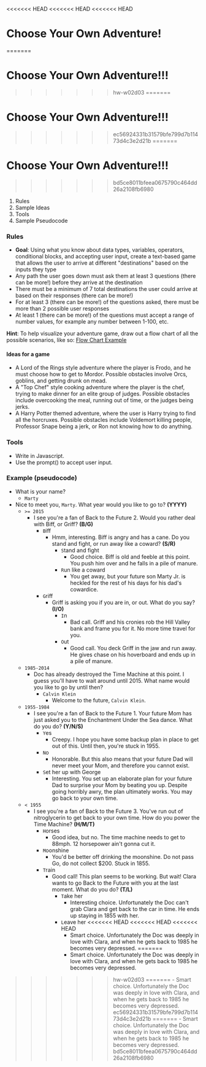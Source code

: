 <<<<<<< HEAD
<<<<<<< HEAD
<<<<<<< HEAD
# Choose Your Own Adventure!
=======
# Choose Your Own Adventure!!!
>>>>>>> hw-w02d03
=======
# Choose Your Own Adventure!!!
>>>>>>> ec56924331b31579bfe799d7b11473d4c3e2d21b
=======
# Choose Your Own Adventure!!!
>>>>>>> bd5ce8011bfeea0675790c464dd26a2108fb6980

1. Rules
2. Sample Ideas
3. Tools
4. Sample Pseudocode

### Rules
- **Goal**: Using what you know about data types, variables, operators, conditional blocks, and accepting user input, create a text-based game that allows the user to arrive at different "destinations" based on the inputs they type
- Any path the user goes down must ask them at least 3 questions (there can be more!) before they arrive at the destination
- There must be a minimum of 7 total destinations the user could arrive at based on their responses (there can be more!)
- For at least 3 (there can be more!) of the questions asked, there must be more than 2 possible user responses
- At least 1 (there can be more!) of the questions must accept a range of number values, for example any number between 1-100, etc.

**Hint**: To help visualize your adventure game, draw out a flow chart of all the possible scenarios, like so: [Flow Chart Example](http://www.sportsonearth.com/assets/images/0/5/0/79080050/cuts/WorldCupFlowchart_NEW_l6v3385x_txk68erv.jpg)

#### Ideas for a game
- A Lord of the Rings style adventure where the player is Frodo, and he must choose how to get to Mordor. Possible obstacles involve Orcs, goblins, and getting drunk on mead.
- A "Top Chef" style cooking adventure where the player is the chef, trying to make dinner for an elite group of judges. Possible obstacles include overcooking the meal, running out of time, or the judges being jerks.
- A Harry Potter themed adventure, where the user is Harry trying to find all the horcruxes. Possible obstacles include Voldemort killing people, Professor Snape being a jerk, or Ron not knowing how to do anything.

### Tools
- Write in Javascript.
- Use the prompt() to accept user input.

### Example (pseudocode)

- What is your name?
  - `Marty`
- Nice to meet you, `Marty`. What year would you like to go to? **(YYYY)**
    - `>= 2015`
        - I see you're a fan of Back to the Future 2. Would you rather deal with Biff, or Griff? **(B/G)**
            - `B`iff
                - Hmm, interesting. Biff is angry and has a cane. Do you stand and fight, or run away like a coward? **(S/R)**
                    - `S`tand and fight
                        - Good choice. Biff is old and feeble at this point. You push him over and he falls in a pile of manure.
                    - `R`un like a coward
                        - You get away, but your future son Marty Jr. is heckled for the rest of his days for his dad's cowardice.
            - `G`riff
                - Griff is asking you if you are in, or out. What do you say? **(I/O)**
                    - `I`n
                        - Bad call. Griff and his cronies rob the Hill Valley bank and frame you for it. No more time travel for you.
                    - `O`ut
                        - Good call. You deck Griff in the jaw and run away. He gives chase on his hoverboard and ends up in a pile of manure.
    - `1985-2014`
        - Doc has already destroyed the Time Machine at this point. I guess you'll have to wait around until 2015. What name would you like to go by until then?
            - `Calvin Klein`
                - Welcome to the future, `Calvin Klein`.
    - `1955-1984`
        - I see you're a fan of Back to the Future 1. Your future Mom has just asked you to the Enchantment Under the Sea dance. What do you do? **(Y/N/S)**
            - `Y`es
                - Creepy. I hope you have some backup plan in place to get out of this. Until then, you're stuck in 1955.
            - `N`o
                - Honorable. But this also means that your future Dad will never meet your Mom, and therefore you cannot exist.
            - `S`et her up with George
                - Interesting. You set up an elaborate plan for your future Dad to surprise your Mom by beating you up. Despite going horribly awry, the plan ultimately works. You may go back to your own time.
    - `< 1955`
        - I see you're a fan of Back to the Future 3. You've run out of nitroglycerin to get back to your own time. How do you power the Time Machine? **(H/M/T)**
            - `H`orses
                - Good idea, but no. The time machine needs to get to 88mph. 12 horsepower ain't gonna cut it.
            - `M`oonshine
                - You'd be better off drinking the moonshine. Do not pass Go, do not collect $200. Stuck in 1855.
            - `T`rain
                - Good call! This plan seems to be working. But wait! Clara wants to go Back to the Future with you at the last moment. What do you do? **(T/L)**
                    - `T`ake her
                        - Interesting choice. Unfortunately the Doc can't grab Clara and get back to the car in time. He ends up staying in 1855 with her.
                    - `L`eave her
<<<<<<< HEAD
<<<<<<< HEAD
<<<<<<< HEAD
                        - Smart choice. Unfortunately the Doc was deeply in love with Clara, and when he gets back to 1985 he becomes very depressed.
=======
                        - Smart choice. Unfortunately the Doc was deeply in love with Clara, and when he gets back to 1985 he becomes very depressed.
>>>>>>> hw-w02d03
=======
                        - Smart choice. Unfortunately the Doc was deeply in love with Clara, and when he gets back to 1985 he becomes very depressed.
>>>>>>> ec56924331b31579bfe799d7b11473d4c3e2d21b
=======
                        - Smart choice. Unfortunately the Doc was deeply in love with Clara, and when he gets back to 1985 he becomes very depressed.
>>>>>>> bd5ce8011bfeea0675790c464dd26a2108fb6980
